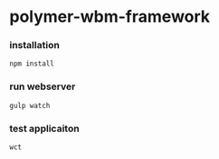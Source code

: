 # polymer-wbm-framework

### installation
`npm install`

### run webserver
`gulp watch`

### test applicaiton
`wct`